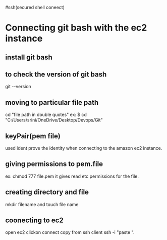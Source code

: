 #ssh(secured shell coneect)

# Connecting git bash with the ec2 instance

## install git bash
## to check the version of git bash
git --version

## moving to particular file path 
cd "file path in double quotes"
ex: $ cd "C:/Users/srini/OneDrive/Desktop/Devops/Git"

## keyPair(pem file)
used  ident prove the identity when connecting to the amazon ec2 instance.

## giving permissions to pem.file
ex: chmod 777 file.pem
it gives read etc permissions for the file.

## creating directory and file
mkdir filename and touch file name

## coonecting to ec2
open ec2 clickon connect copy from ssh client
ssh -i "paste ".





